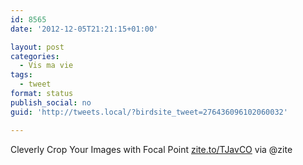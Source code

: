 ```yaml
---
id: 8565
date: '2012-12-05T21:21:15+01:00'

layout: post
categories:
  - Vis ma vie
tags:
  - tweet
format: status
publish_social: no
guid: 'http://tweets.local/?birdsite_tweet=276436096102060032'

---
```


Cleverly Crop Your Images with Focal Point [zite.to/TJavCO](http://zite.to/TJavCO) via @zite